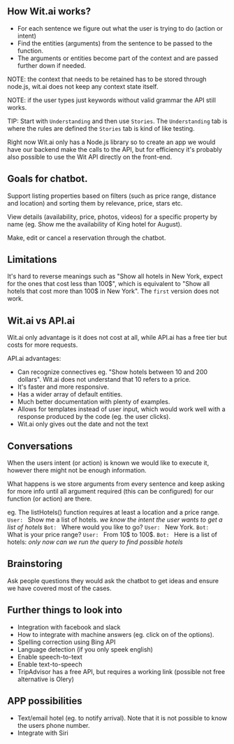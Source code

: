 ## How Wit.ai works?

* For each sentence we figure out what the user is trying to do (action or intent)
* Find the entities (arguments) from the sentence to be passed to the function.
* The arguments or entities become part of the context and are passed further down if needed.

NOTE: the context that needs to be retained has to be stored through node.js, wit.ai does not keep any context state itself.

NOTE: if the user types just keywords without valid grammar the API still works.

TIP: Start with `Understanding` and then use `Stories`. The `Understanding` tab is where the rules are defined the `Stories` tab is kind of like testing.

Right now Wit.ai only has a Node.js library so to create an app we would have our backend make the calls to the API, but for efficiency it's probably also possible to use the Wit API directly on the front-end.

## Goals for chatbot.

Support listing properties based on filters (such as price range, distance and location) and sorting them by relevance, price, stars etc.

View details (availability, price, photos, videos) for a specific property by name (eg. Show  me the availability of King hotel for August).

Make, edit or cancel a reservation through the chatbot.

## Limitations

It's hard to reverse meanings such as "Show all hotels in New York, expect for the ones that cost less than 100$", which is equivalent to "Show all hotels that cost more than 100$ in New York". The `first` version does not work.


## Wit.ai vs API.ai

Wit.ai only advantage is it does not cost at all, while API.ai has a free tier but costs for more requests.

API.ai advantages:
* Can recognize connectives eg. "Show hotels between 10 and 200 dollars". Wit.ai does not understand that 10 refers to a price.
* It's faster and more responsive.
* Has a wider array of default entities.
* Much better documentation with plenty of examples.
* Allows for templates instead of user input, which would work well with a response produced by the code (eg. the user clicks).
* Wit.ai only gives out the date and not the text


## Conversations
When the users intent (or action) is known we would like to execute it, however there might not be enough information.

What happens is we store arguments from every sentence and keep asking for more info until all argument required (this can be configured) for our function (or action) are there.

eg. The listHotels() function requires at least a location and a price range.
`User: ` Show me a list of hotels.
*we know the intent the user wants to get a list of hotels*
`Bot: ` Where would you like to go?
`User: ` New York.
`Bot: ` What is your price range?
`User: ` From 10$ to 100$.
`Bot: ` Here is a list of hotels:
*only now can we run the query to find possible hotels*

## Brainstoring
Ask people questions they would ask the chatbot to get ideas and ensure we have covered most of the cases.

## Further things to look into

* Integration with facebook and slack
* How to integrate with machine answers (eg. click on of the options).
* Spelling correction using Bing API
* Language detection (if you only speek english)
* Enable speech-to-text
* Enable text-to-speech
* TripAdvisor has a free API, but requires a working link (possible not free alternative is Olery)

## APP possibilities
* Text/email hotel (eg. to notify arrival). Note that it is not possible to know the users phone number.
* Integrate with Siri